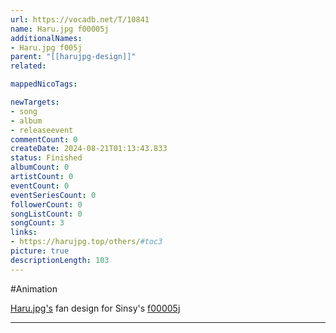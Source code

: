 ```yaml
---
url: https://vocadb.net/T/10841
name: Haru.jpg f00005j
additionalNames: 
- Haru.jpg f005j
parent: "[[harujpg-design]]"
related:

mappedNicoTags:

newTargets:
- song
- album
- releaseevent
commentCount: 0
createDate: 2024-08-21T01:13:43.833
status: Finished
albumCount: 0
artistCount: 0
eventCount: 0
eventSeriesCount: 0
followerCount: 0
songListCount: 0
songCount: 3
links: 
- https://harujpg.top/others/#toc3
picture: true
descriptionLength: 103
---
```


#Animation

[Haru.jpg's](https://vocadb.net/Ar/15357) fan design for Sinsy's [f00005j](https://vocadb.net/Ar/73570)

---

